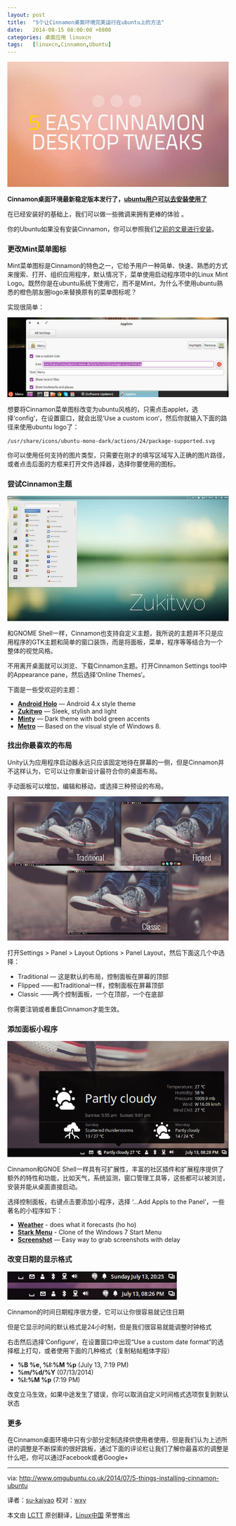 ```yaml
---
layout: post
title:	"5个让Cinnamon桌面环境完美运行在ubuntu上的方法"
date:	2014-08-15 08:00:00 +0800 
categories:	桌面应用 linuxcn 
tags:	[linuxcn,Cinnamon,Ubuntu]
---
```



![](/Asserts/Images/album/201408/13/231411nl64duea6ec6zzju.jpg)


**Cinnamon桌面环境最新稳定版本发行了，[ubuntu用户可以去安装使用了](http://www.omgubuntu.co.uk/2014/07/new-cinnamon-ubuntu-14-04-ppa-stable)**


在已经安装好的基础上，我们可以做一些微调来拥有更棒的体验 。


你的Ubuntu如果没有安装Cinnamon，你可以参照我们[之前的文章进行安装](http://www.omgubuntu.co.uk/2014/07/new-cinnamon-ubuntu-14-04-ppa-stable)。


### 更改Mint菜单图标


Mint菜单图标是Cinnamon的特色之一，它给予用户一种简单、快速、熟悉的方式来搜索、打开、组织应用程序，默认情况下，菜单使用启动程序项中的Linux Mint Logo。既然你是在ubuntu系统下使用它，而不是Mint，为什么不使用ubuntu熟悉的橙色朋友圈logo来替换原有的菜单图标呢？


实现很简单：


![](/Asserts/Images/album/201408/13/231412eaau4uie4uldrzr4.jpg)


想要将Cinnamon菜单图标改变为ubuntu风格的，只需点击applet，选择‘config‘，在设置窗口，就会出现‘Use a custom icon‘，然后你就输入下面的路径来使用ubuntu logo了：



```
/usr/share/icons/ubuntu-mono-dark/actions/24/package-supported.svg

```

你可以使用任何支持的图片类型，只需要在刚才的填写区域写入正确的图片路径，或者点击后面的方框来打开文件选择器，选择你要使用的图标。


### 尝试Cinnamon主题


![](/Asserts/Images/album/201408/13/231414j0cmfj7qxvxz9x7f.jpg)


和GNOME Shell一样，Cinnamon也支持自定义主题，我所说的主题并不只是应用程序的GTK主题和简单的窗口装饰，而是将面板，菜单，程序等等结合为一个整体的视觉风格。


不用离开桌面就可以浏览、下载Cinnamon主题。打开Cinnamon Settings tool中的Appearance pane，然后选择‘Online Themes‘。


下面是一些受欢迎的主题：


* [**Android Holo**](http://cinnamon-spices.linuxmint.com/themes/view/122) — Android 4.x style theme
* [**Zukitwo**](http://cinnamon-spices.linuxmint.com/themes/view/219) — Sleek, stylish and light
* [**Minty**](http://cinnamon-spices.linuxmint.com/themes/view/25) — Dark theme with bold green accents
* [**Metro**](http://cinnamon-spices.linuxmint.com/themes/view/188) — Based on the visual style of Windows 8.


### 找出你最喜欢的布局


Unity认为应用程序启动器永远只应该固定地待在屏幕的一侧，但是Cinnamon并不这样认为，它可以让你重新设计最符合你的桌面布局。


手动面板可以增加，编辑和移动，或选择三种预设的布局。


![](/Asserts/Images/album/201408/13/231416m4hlto6go7l40l1g.jpg)


打开Settings > Panel > Layout Options > Panel Layout，然后下面这几个中选择：


* Traditional — 这是默认的布局，控制面板在屏幕的顶部
* Flipped ——和Traditional一样，控制面板在屏幕顶部
* Classic ——两个控制面板，一个在顶部，一个在底部


你需要注销或者重启Cinnamon才能生效。


### 添加面板小程序


![](/Asserts/Images/album/201408/13/231419zr39vwy933zkzm9z.png)


Cinnamon和GNOE Shell一样具有可扩展性，丰富的社区插件和扩展程序提供了额外的特性和功能，比如天气，系统监测，窗口管理工具等，这些都可以被浏览，安装并能从桌面直接启动。


选择控制面板，右键点击要添加小程序，选择 ‘…Add Appls to the Panel‘，一些著名的小程序如下：


* [**Weather**](http://cinnamon-spices.linuxmint.com/applets/view/17) - does what it forecasts (ho ho)
* [**Stark Menu**](http://cinnamon-spices.linuxmint.com/applets/view/168) - Clone of the Windows 7 Start Menu
* [**Screenshot**](http://cinnamon-spices.linuxmint.com/applets/view/35) — Easy way to grab screenshots with delay


### 改变日期的显示格式


![](/Asserts/Images/album/201408/13/231420mz9dzifltiddzirt.jpg)


Cinnamon的时间日期程序很方便，它可以让你很容易就记住日期


但是它显示时间的默认格式是24小时制，但是我们很容易就能调整时钟格式


右击然后选择‘Configure‘，在设置窗口中出现“Use a custom date format“的选择框上打勾，或者使用下面的几种格式（复制粘帖粗体字段）


* **%B %e, %I:%M %p** (July 13, 7:19 PM)
* **%m/%d/%Y** (07/13/2014)
* **%l:%M %p** (7:19 PM)


改变立马生效，如果中途发生了错误，你可以取消自定义时间格式选项恢复到默认状态


### 更多


在Cinnamon桌面环境中只有少部分定制选择供使用者使用，但是我们认为上述所讲的调整是不断探索的很好跳板，通过下面的评论栏让我们了解你最喜欢的调整是什么吧，你可以通过Facebook或者Google+




---


via: <http://www.omgubuntu.co.uk/2014/07/5-things-installing-cinnamon-ubuntu>


译者：[su-kaiyao](https://github.com/su-kaiyao) 校对：[wxy](https://github.com/wxy)


本文由 [LCTT](https://github.com/LCTT/TranslateProject) 原创翻译，[Linux中国](http://linux.cn/) 荣誉推出
